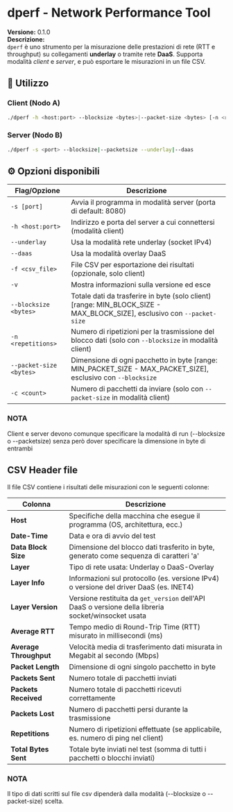 # dperf - Network Performance Tool

**Versione:** 0.1.0  
**Descrizione:**  
`dperf` è uno strumento per la misurazione delle prestazioni di rete (RTT e throughput) su collegamenti **underlay** o tramite rete **DaaS**. Supporta modalità *client* e *server*, e può esportare le misurazioni in un file CSV.

## 🚀 Utilizzo

### Client (Nodo A)
```bash
./dperf -h <host:port> --blocksize <bytes>|--packet-size <bytes> [-n <repetitions>|-c<ping-count>]  --underlay|--daas [-f <file.csv>] 

```

### Server (Nodo B)
```bash
./dperf -s <port> --blocksize|--packetsize --underlay|--daas
```

## ⚙️ Opzioni disponibili

| Flag/Opzione             | Descrizione                                                                                          |
|--------------------------|----------------------------------------------------------------------------------------------------|
| `-s [port]`              | Avvia il programma in modalità server (porta di default: 8080)                                     |
| `-h <host:port>`         | Indirizzo e porta del server a cui connettersi (modalità client)                                   |
| `--underlay`             | Usa la modalità rete underlay (socket IPv4)                                                        |
| `--daas`                 | Usa la modalità overlay DaaS                                                                        |
| `-f <csv_file>`          | File CSV per esportazione dei risultati (opzionale, solo client)                                  |
| `-v`                     | Mostra informazioni sulla versione ed esce                                                         |
| `--blocksize <bytes>`    | Totale dati da trasferire in byte (solo client) [range: MIN_BLOCK_SIZE - MAX_BLOCK_SIZE], esclusivo con `--packet-size` |
| `-n <repetitions>`       | Numero di ripetizioni per la trasmissione del blocco dati (solo con `--blocksize` in modalità client)                 |
| `--packet-size <bytes>`  | Dimensione di ogni pacchetto in byte [range: MIN_PACKET_SIZE - MAX_PACKET_SIZE], esclusivo con `--blocksize` |
| `-c <count>`             | Numero di pacchetti da inviare (solo con `--packet-size` in modalità client)                                          |

### NOTA
Client e server devono comunque specificare la modalità di run (--blocksize o --packetsize) senza però dover specificare la dimensione in byte di entrambi


## CSV Header file

Il file CSV contiene i risultati delle misurazioni con le seguenti colonne:

| Colonna           | Descrizione                                                                                         |
|-------------------|---------------------------------------------------------------------------------------------------|
| **Host**          | Specifiche della macchina che esegue il programma (OS, architettura, ecc.)                         |
| **Date-Time**     | Data e ora di avvio del test                                                                       |
| **Data Block Size**| Dimensione del blocco dati trasferito in byte, generato come sequenza di caratteri 'a'             |
| **Layer**         | Tipo di rete usata: Underlay o DaaS-Overlay                                                       |
| **Layer Info**    | Informazioni sul protocollo (es. versione IPv4) o versione del driver DaaS (es. INET4)             |
| **Layer Version** | Versione restituita da `get_version` dell'API DaaS o versione della libreria socket/winsocket usata |
| **Average RTT**   | Tempo medio di Round-Trip Time (RTT) misurato in millisecondi (ms)                                 |
| **Average Throughput** | Velocità media di trasferimento dati misurata in Megabit al secondo (Mbps)                     |
| **Packet Length** | Dimensione di ogni singolo pacchetto in byte                                                      |
| **Packets Sent**  | Numero totale di pacchetti inviati                                                                |
| **Packets Received** | Numero totale di pacchetti ricevuti correttamente                                                |
| **Packets Lost**  | Numero di pacchetti persi durante la trasmissione                                                 |
| **Repetitions**   | Numero di ripetizioni effettuate (se applicabile, es. numero di ping nel client)                   |
| **Total Bytes Sent** | Totale byte inviati nel test (somma di tutti i pacchetti o blocchi inviati)                      |

### NOTA
Il tipo di dati scritti sul file csv dipenderà dalla modalità (--blocksize o --packet-size) scelta.

